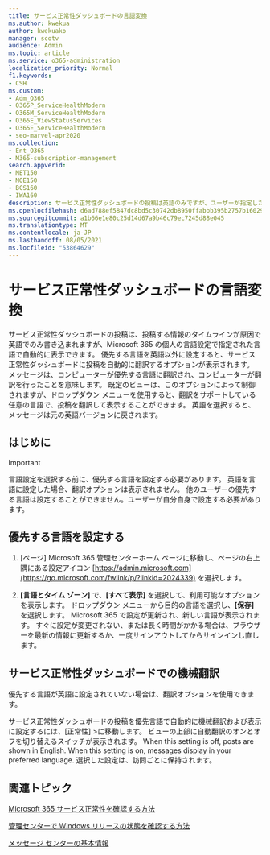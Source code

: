 ```yaml
---
title: サービス正常性ダッシュボードの言語変換
ms.author: kwekua
author: kwekuako
manager: scotv
audience: Admin
ms.topic: article
ms.service: o365-administration
localization_priority: Normal
f1.keywords:
- CSH
ms.custom:
- Adm_O365
- O365P_ServiceHealthModern
- O365M_ServiceHealthModern
- O365E_ViewStatusServices
- O365E_ServiceHealthModern
- seo-marvel-apr2020
ms.collection:
- Ent_O365
- M365-subscription-management
search.appverid:
- MET150
- MOE150
- BCS160
- IWA160
description: サービス正常性ダッシュボードの投稿は英語のみですが、ユーザーが指定した言語で自動的に表示Microsoft 365。
ms.openlocfilehash: d6ad788ef5847dc8bd5c30742db8950ffabbb395b2757b16029438ef542f35cc
ms.sourcegitcommit: a1b66e1e80c25d14d67a9b46c79ec7245d88e045
ms.translationtype: MT
ms.contentlocale: ja-JP
ms.lasthandoff: 08/05/2021
ms.locfileid: "53864629"
---
```

# <a name="language-translation-for-service-health-dashboard"></a>サービス正常性ダッシュボードの言語変換

サービス正常性ダッシュボードの投稿は、投稿する情報のタイムラインが原因で英語でのみ書き込まれますが、Microsoft 365 の個人の言語設定で指定された言語で自動的に表示できます。 優先する言語を英語以外に設定すると、サービス正常性ダッシュボードに投稿を自動的に翻訳するオプションが表示されます。 メッセージは、コンピューターが優先する言語に翻訳され、コンピューターが翻訳を行ったことを意味します。 既定のビューは、このオプションによって制御されますが、ドロップダウン メニューを使用すると、翻訳をサポートしている任意の言語で、投稿を翻訳して表示することができます。 英語を選択すると、メッセージは元の英語バージョンに戻されます。

## <a name="before-you-begin"></a>はじめに

> [!IMPORTANT]
> 言語設定を選択する前に、優先する言語を設定する必要があります。 英語を言語に設定した場合、翻訳オプションは表示されません。 他のユーザーの優先する言語は設定することができません。ユーザーが自分自身で設定する必要があります。

## <a name="set-your-preferred-language"></a>優先する言語を設定する

1. [ページ] Microsoft 365 管理センターホーム ページに移動し、ページの右上隅にある設定アイコン [https://admin.microsoft.com](https://go.microsoft.com/fwlink/p/?linkid=2024339) を選択します。

1. **[言語とタイム ゾーン]** で、**[すべて表示]** を選択して、利用可能なオプションを表示します。 ドロップダウン メニューから目的の言語を選択し、**[保存]** を選択します。 Microsoft 365 で設定が更新され、新しい言語が表示されます。 すぐに設定が変更されない、または長く時間がかかる場合は、ブラウザーを最新の情報に更新するか、一度サインアウトしてからサインインし直します。

## <a name="machine-translation-in-service-health-dashboard"></a>サービス正常性ダッシュボードでの機械翻訳

優先する言語が英語に設定されていない場合は、翻訳オプションを使用できます。

サービス正常性ダッシュボードの投稿を優先言語で自動的に機械翻訳および表示に設定するには、[正常性] >に移動します。 ビューの上部に自動翻訳のオンとオフを切り替えるスイッチが表示されます。 When this setting is off, posts are shown in English. When this setting is on, messages display in your preferred language. 選択した設定は、訪問ごとに保持されます。

## <a name="related-topics"></a>関連トピック

[Microsoft 365 サービス正常性を確認する方法](view-service-health.md)

[管理センターで Windows リリースの状態を確認する方法](/windows/deployment/update/check-release-health)

[メッセージ センターの基本情報](../admin/manage/message-center.md?preserve-view=true&view=o365-worldwide#preferences)
